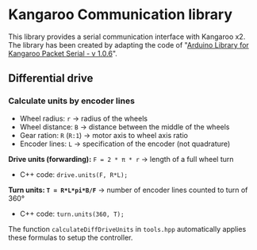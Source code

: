 # Kangaroo Communication library

This library provides a serial communication interface with Kangaroo x2.
The library has been created by adapting the code of "[Arduino Library for Kangaroo Packet Serial - v 1.0.6](https://www.dimensionengineering.com/info/arduino)".

## Differential drive

### Calculate units by encoder lines 

* Wheel radius: `r` -> radius of the wheels
* Wheel distance: `B` -> distance between the middle of the wheels
* Gear ration: `R` (`R:1`) -> motor axis to wheel axis ratio
* Encoder lines: `L` -> specification of the encoder (not quadrature)

**Drive units (forwarding):** `F = 2 * π * r` -> length of a full wheel turn
* C++ code: `drive.units(F, R*L);`

**Turn units: `T = R*L*pi*B/F`** -> number of encoder lines counted to turn of 360°
* C++ code: `turn.units(360, T);`

The function `calculateDiffDriveUnits` in `tools.hpp` automatically applies these formulas to setup the controller.


